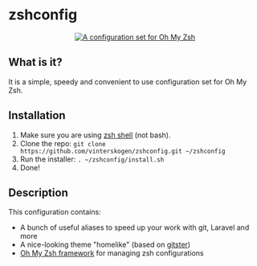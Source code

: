 # zshconfig

<p align="center">
  <a href="https://github.com/vinterskogen/zshconfig" target="_blank"><img src="https://user-images.githubusercontent.com/8015372/37803567-87f9f99a-2e40-11e8-9680-7f56c5912089.png" alt="A configuration set for Oh My Zsh" /></a>
</p>

## What is it?

It is a simple, speedy and convenient to use configuration set for Oh My Zsh.

## Installation

1. Make sure you are using [zsh shell](https://en.wikipedia.org/wiki/Z_shell) (not bash).
3. Clone the repo: `git clone https://github.com/vinterskogen/zshconfig.git ~/zshconfig` 
3. Run the installer: `. ~/zshconfig/install.sh`
4. Done!

## Description

This configuration contains:

- A bunch of useful aliases to speed up your work with git, Laravel and more
- A nice-looking theme "homelike" (based on [gitster](https://github.com/robbyrussell/oh-my-zsh/wiki/External-themes#gitster))
- [Oh My Zsh framework](https://github.com/robbyrussell/oh-my-zsh) for managing zsh configurations
